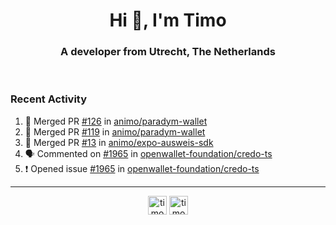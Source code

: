<h1 align="center">Hi 👋, I'm Timo</h1>
<h3 align="center">A developer from Utrecht, The Netherlands</h3>
<br/>
<!-- https://github.com/rahuldkjain/github-profile-readme-generator --!>

<!--  <p align="left"><img src="https://github-readme-stats.vercel.app/api?username=timoglastra&show_icons=true&count_private=true&" alt="timoglastra" /></p> --!>

<!--
Github language stats
<p align="left"><img src="https://github-readme-stats.vercel.app/api/top-langs/?username=timoglastra&layout=compact" alt="timoglastra" /><p>
-->

<!-- Codestats language stats -->
<!-- <p align="left"><img src="https://codestats-readme.vercel.app/api/top-langs/?username=timoglastra&layout=compact&language_count=12" alt="timoglastra" /><p>    --!>
  
<h3>Recent Activity</h3>

<!--START_SECTION:activity-->
1. 🎉 Merged PR [#126](https://github.com/animo/paradym-wallet/pull/126) in [animo/paradym-wallet](https://github.com/animo/paradym-wallet)
2. 🎉 Merged PR [#119](https://github.com/animo/paradym-wallet/pull/119) in [animo/paradym-wallet](https://github.com/animo/paradym-wallet)
3. 🎉 Merged PR [#13](https://github.com/animo/expo-ausweis-sdk/pull/13) in [animo/expo-ausweis-sdk](https://github.com/animo/expo-ausweis-sdk)
4. 🗣 Commented on [#1965](https://github.com/openwallet-foundation/credo-ts/issues/1965#issuecomment-2249917665) in [openwallet-foundation/credo-ts](https://github.com/openwallet-foundation/credo-ts)
5. ❗ Opened issue [#1965](https://github.com/openwallet-foundation/credo-ts/issues/1965) in [openwallet-foundation/credo-ts](https://github.com/openwallet-foundation/credo-ts)
<!--END_SECTION:activity-->

---

<p align="center">
<a href="https://twitter.com/timoglastra" target="blank"><img align="center" src="https://cdn.jsdelivr.net/npm/simple-icons@3.0.1/icons/twitter.svg" alt="timoglastra" height="30" width="30" /></a>
<a href="https://linkedin.com/in/timoglastra" target="blank"><img align="center" src="https://cdn.jsdelivr.net/npm/simple-icons@3.0.1/icons/linkedin.svg" alt="timoglastra" height="30" width="30" /></a>
</p>



